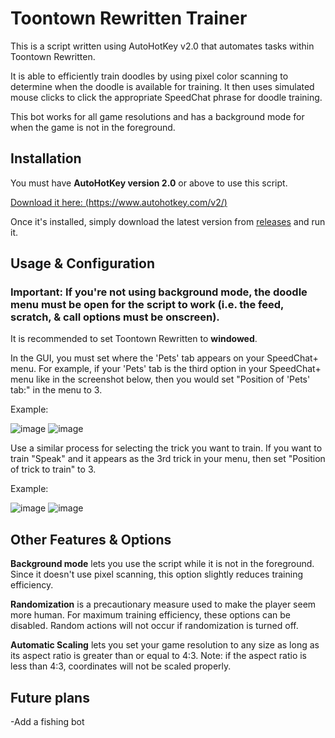 # Toontown Rewritten Trainer

This is a script written using AutoHotKey v2.0 that automates tasks within Toontown Rewritten.

It is able to efficiently train doodles by using pixel color scanning to determine when the doodle is available for training. 
It then uses simulated mouse clicks to click the appropriate SpeedChat phrase for doodle training. 

This bot works for all game resolutions and has a background mode for when the game is not in the foreground. 

## Installation
You must have **AutoHotKey version 2.0** or above to use this script. 

[Download it here: (https://www.autohotkey.com/v2/)](https://www.autohotkey.com/v2/) 

Once it's installed, simply download the latest version from [releases](https://github.com/jacobjude/Toontown-Rewritten-Bot/releases) and run it.

## Usage & Configuration
### Important: If you're not using background mode, the doodle menu **must** be open for the script to work (i.e. the feed, scratch, & call options must be onscreen). 

It is recommended to set Toontown Rewritten to **windowed**.

In the GUI, you must set where the 'Pets' tab appears on your SpeedChat+ menu. For example, if your 'Pets' tab is the third option in your SpeedChat+ menu like in the screenshot below, then you would set "Position of 'Pets' tab:" in the menu to 3.

Example: 

![image](https://user-images.githubusercontent.com/118640159/202913460-3122915c-0d30-49fa-9fc7-b891be513c33.png)
![image](https://user-images.githubusercontent.com/118640159/202913189-8d6a572b-1ce5-43e6-9cfd-ee1c20911537.png)

Use a similar process for selecting the trick you want to train. If you want to train "Speak" and it appears as the 3rd trick in your menu, then set "Position of trick to train" to 3. 

Example:

![image](https://user-images.githubusercontent.com/118640159/202913274-d9af68d3-0520-41c4-b0c8-7286427c4124.png)
![image](https://user-images.githubusercontent.com/118640159/202913446-8e3737f4-daff-479f-bc4a-50924b0f7e5d.png)


## Other Features & Options
**Background mode** lets you use the script while it is not in the foreground. Since it doesn't use pixel scanning, this option slightly reduces training efficiency.

**Randomization** is a precautionary measure used to make the player seem more human. For maximum training efficiency, these options can be disabled. Random actions will not occur if randomization is turned off. 

**Automatic Scaling** lets you set your game resolution to any size as long as its aspect ratio is greater than or equal to 4:3. Note: if the aspect ratio is less than 4:3, coordinates will not be scaled properly.

## Future plans
-Add a fishing bot
